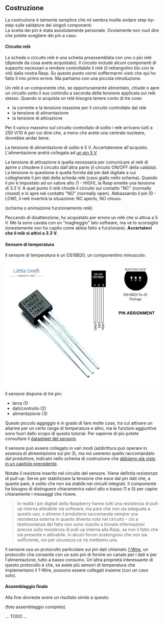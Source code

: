 ## Costruzione
La costruzione è talmente semplice che mi sembra inutile andare step-by-step sulle saldature dei singoli
componenti.  
La scelta dei pin è stata assolutamente personale. Ovviamente non vuol dire che potete scegliere dei pin a caso.

#### Circuito relè
La scheda o circuito relè è una scheda preassemblata con uno o più relè (dipende da cosa avete acquistato).
Il circuito include alcuni componenti di supporto necessari a rendere controllabile il relé
(il rettangolino blu con le viti) dalla vostra Rasp.
Su questo punto vorrei soffermarmi visto che qui ho fatto il mio primo errore. Ma partiamo con una piccola introduzione.

Un relè è un componente che, se opportunamente alimentato, chiude o apre un circuito sotto il suo controllo
a seconda della tensione applicata sul relé stesso. Quando si acquista un relé bisogna tenere conto di tre cose:

* la corrente e la tensione massime per il circuito controllato dal relè
* la tensione di alimentazione
* la tensione di attivazione

Per il carico massimo sul circuito controllato di solito i relè arrivano tutti a 250 V/10 A per cui direi che,
a meno che avete una centrale nucleare, dovrebbe andar bene.

La tensione di alimentazione di solito è 5 V. Accertatevene all'acquisto. L'alimentazione andrà collegata
ad [un pin 5 V](https://pinout.xyz/pinout/pin2_5v_power).

La tensione di attivazione è quella necessaria per comunicare al relè di aprire o chiudere il circuito
dall'altra parte (il circuito ON/OFF della caldaia). La tensione in questione è quella fornita dal pin
dati digitale a cui collegherete il pin dati della scheda relè (cavo giallo nello schema). Quando il pin
è impostato ad un valore alto (1 - HIGH), la Rasp emette una tensione di 3.3 V. A quel punto il relè chiude
il circuito sul contatto "NC" (normally closed) e lo apre nel contatto "NO" (normally open).
Abbassando il pin (0 - LOW), il relè invertirà la situazione: NC aperto, NO chiuso.

(schema o animazione funzionamento relè)

Peccando di disattenzione, ho acquistato per errore un relè che si attiva a 5 V. Me la sono cavata con un "magheggio" lato software, ma ve lo sconsiglio (onestamente non ho capito come abbia fatto a funzionare).
**Accertatevi che il relè si attivi a 3.3 V.**

#### Sensore di temperatura
Il sensore di temperatura è un DS18B20, un componentino minuscolo:

![DS18B20 Temperature Sensor](temperature-sensor-ds18b20.jpg)

Il sensore dispone di tre pin:

* terra (1)
* dati/controllo (2)
* alimentazione (3)

Questo piccolo aggeggio è in grado di fare molte cose, tra cui attivare un allarme per un certo range
di temperatura e altro, ma le funzioni aggiuntive sono fuori dallo scopo di questo tutorial. Per saperne
di più potete consultare il [datasheet del sensore](https://datasheets.maximintegrated.com/en/ds/DS18B20.pdf).

Il sensore può essere collegato in vari modi (addirittura può operare in assenza di alimentazione sul pin 3),
ma noi useremo quello raccomandato dal produttore, indicato nello schema di costruzione che [abbiamo già visto
in un capitolo precedente](03-hardware-design.md).

Notate il resistore inserito nel circuito del sensore. Viene definita *resistenza di pull-up*. Serve per
stabilizzare la tensione che esce dal pin dati che, a quanto pare, è solito che non sia stabile nei circuiti
integrati. Il componente ha bisogno di distinguere chiaramentra valori alto e basso (1 e 0) per capire
chiaramente i messaggi che riceve.

> In realtà i pin digitali della Raspberry hanno tutti una resistenza di pull-up interna attivabile via software,
ma pare che non sia adeguata a questo uso, o almeno il produttore raccomanda sempre una resistenza esterna in
quanto diventa nota nel circuito - ciò a testimonianza del fatto non sono riuscito a trovare informazioni precise
sulla resistenza di pull-up interna alla Rasp, se non il fatto che sia presente e attivabile. In alcuni forum
sostengono che non sia sufficiente, noi per sicurezza ce ne mettiamo una.

Il sensore usa un protocollo particolare sul pin dati chiamato [1-Wire](https://en.wikipedia.org/wiki/1-Wire), un
protocollo che consente con un solo pin di fornire un canale per i dati e per l'alimentazione, tutto a basso consumo.
Un'altra proprietà interessante di questo protocollo è che, se avete più sensori di temperatura che implementano
il 1-Wire, possono essere collegati insieme (con un cavo solo).

#### Assemblaggio finale
Alla fine dovreste avere un risultato simile a questo:

(foto assemblaggio completo)

... TODO ...
